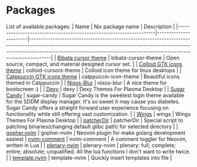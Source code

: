 # Packages
List of available packages:
| Name                                                               | Nix package name      | Description                                                                                                                                                                                                                                       |
|--------------------------------------------------------------------|-----------------------|---------------------------------------------------------------------------------------------------------------------------------------------------------------------------------------------------------------------------------------------------|
| [Bibata cursor theme](https://github.com/ful1e5/Bibata_Cursor)           | bibata-cursor-theme   | Open source, compact, and material designed cursor set.                                                                                                                                                                                           |
| [Colloid GTK icons theme](https://github.com/vinceliuice/Colloid-icon-theme) | colloid-cursors-theme | Colloid icon theme for linux desktops                                                                                                                                                                                                             |
| [Catppuccin GTK icons theme](https://github.com/ljmill/catppuccin-icons)     | catppuccin-icon-theme | Beautiful icons themed in Catppuccin                                                                                                                                                                                                              |
| [Nixos-Blur](https://git.gurkan.in/gurkan/nixos-blur-plymouth)     | nixos-blur            | A nice theme for bootscreen :)                                                                                                                                                                                                                    |
| [Dexy](https://github.com/L4ki/Dexy-Plasma-Themes)                 | dexy                  | Dexy Themes For Plasma Desktop                                                                                                                                                                                                                    |
| [Sugar Candy](https://framagit.org/MarianArlt/sddm-sugar-candy)    | sugar-candy           | Sugar Candy is the sweetest login theme available for the SDDM display manager. It's so sweet it may cause you diabetes. Sugar Candy offers a straight forward user experience focusing on functionality while still offering vast customization. |
| [Wings](https://github.com/L4ki/Wings-Plasma-Themes)               | wings                 | Wings Themes For Plasma Desktop                                                                                                                                                                                                                   |
| [patcherDir](./utils/patcherDir/default.nix)                       | patcherDir            | Special script to patching binaries(changing default glibc path) for selected directory                                                                                                                                                           |
| [gopher.nvim](https://github.com/olexsmir/gopher.nvim)             | gopher-nvim           | Neovim plugin for make golang development easiest
| [nvim-comment](https://github.com/terrortylor/nvim-comment)        | nvim-comment           | A comment toggler for Neovim, written in Lua        |
| [plenary-nvim](https://github.com/nvim-lua/plenary.nvim)           | plenary-nvim          | plenary: full; complete; entire; absolute; unqualified. All the lua functions I don't want to write twice.        |
| [template.nvim](https://github.com/nvimdev/template.nvim)          | template-nvim         | Quickly insert templates into file        |
